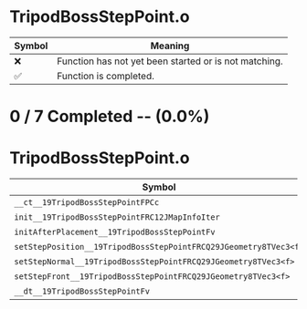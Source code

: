 # TripodBossStepPoint.o
| Symbol | Meaning 
| ------------- | ------------- 
| :x: | Function has not yet been started or is not matching. 
| :white_check_mark: | Function is completed. 


# 0 / 7 Completed -- (0.0%)
# TripodBossStepPoint.o
| Symbol | Decompiled? |
| ------------- | ------------- |
| `__ct__19TripodBossStepPointFPCc` | :x: |
| `init__19TripodBossStepPointFRC12JMapInfoIter` | :x: |
| `initAfterPlacement__19TripodBossStepPointFv` | :x: |
| `setStepPosition__19TripodBossStepPointFRCQ29JGeometry8TVec3<f>` | :x: |
| `setStepNormal__19TripodBossStepPointFRCQ29JGeometry8TVec3<f>` | :x: |
| `setStepFront__19TripodBossStepPointFRCQ29JGeometry8TVec3<f>` | :x: |
| `__dt__19TripodBossStepPointFv` | :x: |
